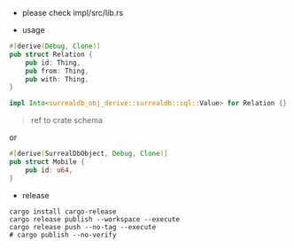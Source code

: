 * please check
impl/src/lib.rs

* usage
```rs
#[derive(Debug, Clone)]
pub struct Relation {
    pub id: Thing,
    pub from: Thing,
    pub with: Thing,
}

impl Into<surrealdb_obj_derive::surrealdb::sql::Value> for Relation {}
```
> ref to crate schema

or

```rs
#[derive(SurrealDbObject, Debug, Clone)]
pub struct Mobile {
    pub id: u64,
}
```

* release
```
cargo install cargo-release
cargo release publish --workspace --execute
cargo release push --no-tag --execute
# cargo publish --no-verify
```